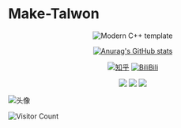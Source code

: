 # Make-Talwon
<div id="title" align=center>

![Modern C++ template][github-sub-title:img]

[![Anurag's GitHub stats](https://github-readme-stats.vercel.app/api?username=shiyouchichikiyuuwa&show_icons=true&theme=tokyonight)](https://b23.tv/iEJTnPp)

[![知乎](https://img.shields.io/badge/%E7%9F%A5%E4%B9%8E-bole-yello)](https://www.zhihu.com/people/41-56-3-10)    [![BiliBili](https://img.shields.io/badge/video-BiliBili-red)](https://space.bilibili.com/499424227?spm_id_from=333.1007.0.0) 

![](https://img.shields.io/badge/讨厌-学习-green) 
![](https://img.shields.io/badge/性格-开朗-WHITE) 
![](https://img.shields.io/badge/爱好-二次元-WHITE)

</div>

![头像](https://c-ssl.dtstatic.com/uploads/blog/202306/10/EWSMpLMwTV5vvj5.thumb.1000_0.jpg)

![Visitor Count](https://profile-counter.glitch.me/Make-Talwon/count.svg)

[github-sub-title:img]: https://readme-typing-svg.herokuapp.com?font=Segoe+Script&center=true&lines=Make-Talwon.
